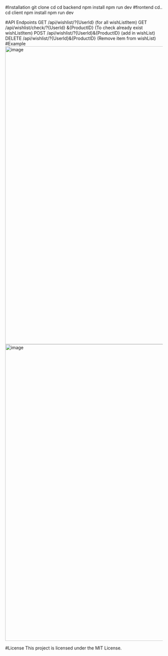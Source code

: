 #Installation 
git clone <repository-url>
cd <repository-directory>
cd backend
npm install
npm run dev
#frontend
cd..
cd client
npm install
npm run dev

#API Endpoints
GET /api/wishlist/?{UserId}  (for all wishListItem)
GET /api/wishlist/check/?{UserId} &{ProductID} (To check already exist wishListItem)
POST /api/wishlist/?{UserId}&{ProductID} (add in wishList)
DELETE  /api/wishlist/?{UserId}&{ProductID} (Remove item from wishList)
#Example
<img width="949" alt="image" src="https://github.com/SQA-PROJECT-1/Konta-Niben/assets/106031804/926ed4de-975a-4fe6-8b58-e1acde7c93de">
<img width="945" alt="image" src="https://github.com/SQA-PROJECT-1/Konta-Niben/assets/106031804/e5ef14d7-a946-44b0-877e-e8466deac3c8">

#License
This project is licensed under the MIT License.


